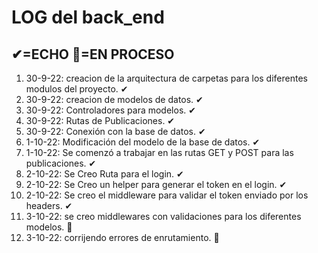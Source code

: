 # LOG del back_end
## ✔=ECHO 🔘=EN PROCESO

1. 30-9-22: creacion de la arquitectura de carpetas para los diferentes modulos del proyecto. ✔
2. 30-9-22: creacion de modelos de datos. ✔
3. 30-9-22: Controladores para modelos. ✔
4. 30-9-22: Rutas de Publicaciones. ✔
5. 30-9-22: Conexión con la base de datos. ✔
5. 1-10-22: Modificación del modelo de la base de datos. ✔
6. 1-10-22: Se comenzó a trabajar en las rutas GET y POST para las publicaciones. ✔
7. 2-10-22: Se Creo Ruta para el login. ✔
8. 2-10-22: Se Creo un helper para generar el token en el login. ✔
9. 2-10-22: Se creo el middleware para validar el token enviado por los headers. ✔
10. 3-10-22: se creo middlewares con validaciones para los diferentes modelos. 🔘
11. 3-10-22: corrijendo errores de enrutamiento. 🔘


